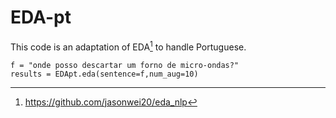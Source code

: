 # EDA-pt

This code is an adaptation of EDA[^1] to handle Portuguese.

```
f = "onde posso descartar um forno de micro-ondas?"
results = EDApt.eda(sentence=f,num_aug=10)
```


[^1]: https://github.com/jasonwei20/eda_nlp
